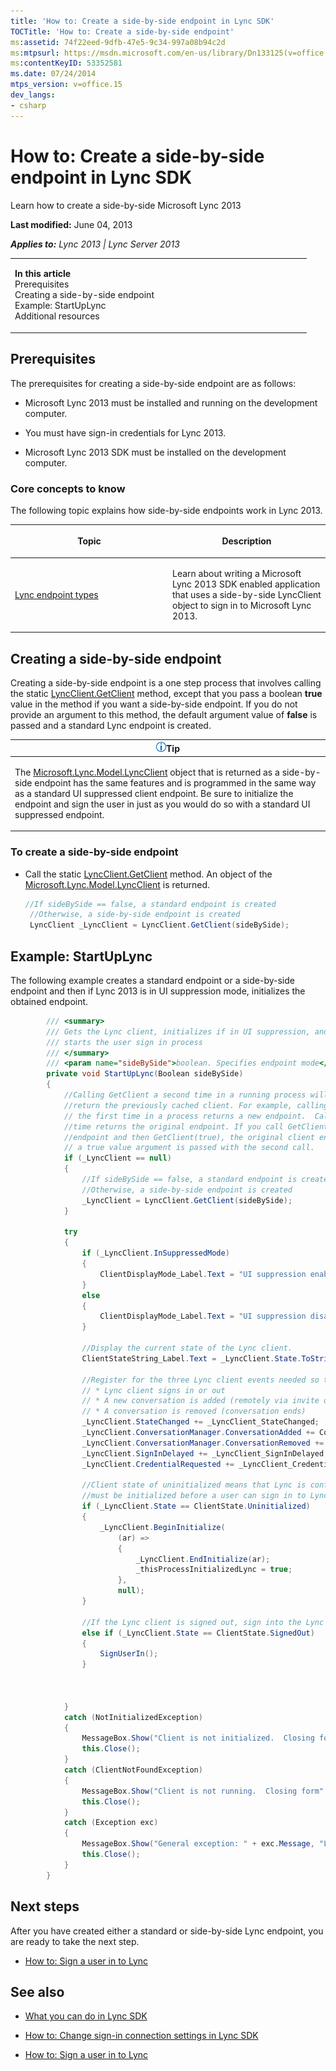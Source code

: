 ```yaml
---
title: 'How to: Create a side-by-side endpoint in Lync SDK'
TOCTitle: 'How to: Create a side-by-side endpoint'
ms:assetid: 74f22eed-9dfb-47e5-9c34-997a08b94c2d
ms:mtpsurl: https://msdn.microsoft.com/en-us/library/Dn133125(v=office.15)
ms:contentKeyID: 53352581
ms.date: 07/24/2014
mtps_version: v=office.15
dev_langs:
- csharp
---
```


# How to: Create a side-by-side endpoint in Lync SDK

Learn how to create a side-by-side Microsoft Lync 2013

**Last modified:** June 04, 2013

***Applies to:** Lync 2013 | Lync Server 2013*

<table>
<colgroup>
<col style="width: 50%" />
<col style="width: 50%" />
</colgroup>
<tbody>
<tr class="odd">
<td><p><strong>In this article</strong><br />
Prerequisites<br />
Creating a side-by-side endpoint<br />
Example: StartUpLync<br />
Additional resources</p></td>
<td><p></p></td>
</tr>
</tbody>
</table>

## Prerequisites

The prerequisites for creating a side-by-side endpoint are as follows:

  - Microsoft Lync 2013 must be installed and running on the development computer.

  - You must have sign-in credentials for Lync 2013.

  - Microsoft Lync 2013 SDK must be installed on the development computer.

### Core concepts to know

The following topic explains how side-by-side endpoints work in Lync 2013.

<table>
<colgroup>
<col style="width: 50%" />
<col style="width: 50%" />
</colgroup>
<thead>
<tr class="header">
<th><p>Topic</p></th>
<th><p>Description</p></th>
</tr>
</thead>
<tbody>
<tr class="odd">
<td><p><a href="lync-endpoint-types.md">Lync endpoint types</a></p></td>
<td><p>Learn about writing a Microsoft Lync 2013 SDK enabled application that uses a side-by-side LyncClient object to sign in to Microsoft Lync 2013.</p></td>
</tr>
</tbody>
</table>

## Creating a side-by-side endpoint

Creating a side-by-side endpoint is a one step process that involves calling the static [LyncClient.GetClient](https://msdn.microsoft.com/en-us/library/dn378084\(v=office.15\)) method, except that you pass a boolean **true** value in the method if you want a side-by-side endpoint. If you do not provide an argument to this method, the default argument value of **false** is passed and a standard Lync endpoint is created.

<table>
<colgroup>
<col style="width: 100%" />
</colgroup>
<thead>
<tr class="header">
<th><img src="images/JJ933112.alert_note(Office.15).gif" title="Tip" alt="Tip" /><strong>Tip</strong></th>
</tr>
</thead>
<tbody>
<tr class="odd">
<td><p>The <a href="https://msdn.microsoft.com/en-us/library/jj274980(v=office.15)">Microsoft.Lync.Model.LyncClient</a> object that is returned as a side-by-side endpoint has the same features and is programmed in the same way as a standard UI suppressed client endpoint. Be sure to initialize the endpoint and sign the user in just as you would do so with a standard UI suppressed endpoint.</p></td>
</tr>
</tbody>
</table>

### To create a side-by-side endpoint

  - Call the static [LyncClient.GetClient](https://msdn.microsoft.com/en-us/library/dn378084\(v=office.15\)) method. An object of the [Microsoft.Lync.Model.LyncClient](https://msdn.microsoft.com/en-us/library/jj274980\(v=office.15\)) is returned.
    
    ``` csharp
    //If sideBySide == false, a standard endpoint is created
     //Otherwise, a side-by-side endpoint is created
     LyncClient _LyncClient = LyncClient.GetClient(sideBySide);
    ```

## Example: StartUpLync

The following example creates a standard endpoint or a side-by-side endpoint and then if Lync 2013 is in UI suppression mode, initializes the obtained endpoint.

``` csharp
        /// <summary>
        /// Gets the Lync client, initializes if in UI suppression, and 
        /// starts the user sign in process
        /// </summary>
        /// <param name="sideBySide">boolean. Specifies endpoint mode</param> 
        private void StartUpLync(Boolean sideBySide)
        {
            //Calling GetClient a second time in a running process will
            //return the previously cached client. For example, calling GetClient(boolean sideBySideFlag)
            // the first time in a process returns a new endpoint.  Calling the method a second
            //time returns the original endpoint. If you call GetClient(false) to get a client 
            //endpoint and then GetClient(true), the original client enpoint is returned even though
            // a true value argument is passed with the second call.
            if (_LyncClient == null)
            {
                //If sideBySide == false, a standard endpoint is created
                //Otherwise, a side-by-side endpoint is created
                _LyncClient = LyncClient.GetClient(sideBySide);
            }

            try
            {
                if (_LyncClient.InSuppressedMode)
                {
                    ClientDisplayMode_Label.Text = "UI suppression enabled";
                }
                else
                {
                    ClientDisplayMode_Label.Text = "UI suppression disabled";
                }

                //Display the current state of the Lync client.
                ClientStateString_Label.Text = _LyncClient.State.ToString();

                //Register for the three Lync client events needed so that application is notified when:
                // * Lync client signs in or out
                // * A new conversation is added (remotely via invite or locally by user)
                // * A conversation is removed (conversation ends)
                _LyncClient.StateChanged += _LyncClient_StateChanged;
                _LyncClient.ConversationManager.ConversationAdded += ConversationManager_ConversationAdded;
                _LyncClient.ConversationManager.ConversationRemoved += ConversationManager_ConversationRemoved;
                _LyncClient.SignInDelayed += _LyncClient_SignInDelayed;
                _LyncClient.CredentialRequested += _LyncClient_CredentialRequested;

                //Client state of uninitialized means that Lync is configured for UI suppression mode and
                //must be initialized before a user can sign in to Lync
                if (_LyncClient.State == ClientState.Uninitialized)
                {
                    _LyncClient.BeginInitialize(
                        (ar) =>
                        {
                            _LyncClient.EndInitialize(ar);
                            _thisProcessInitializedLync = true;
                        },
                        null);
                }

                //If the Lync client is signed out, sign into the Lync client
                else if (_LyncClient.State == ClientState.SignedOut)
                {
                    SignUserIn();
                }



            }
            catch (NotInitializedException)
            {
                MessageBox.Show("Client is not initialized.  Closing form", "Lync Client Error", MessageBoxButtons.OK, MessageBoxIcon.Hand);
                this.Close();
            }
            catch (ClientNotFoundException)
            {
                MessageBox.Show("Client is not running.  Closing form", "Lync Client Error", MessageBoxButtons.OK, MessageBoxIcon.Hand);
                this.Close();
            }
            catch (Exception exc)
            {
                MessageBox.Show("General exception: " + exc.Message, "Lync Client Error", MessageBoxButtons.OK, MessageBoxIcon.Hand);
                this.Close();
            }
        }
```

## Next steps

After you have created either a standard or side-by-side Lync endpoint, you are ready to take the next step.

  - [How to: Sign a user in to Lync](how-to-sign-a-user-in-to-lync.md)

## See also

  - [What you can do in Lync SDK](what-you-can-do-in-lync-sdk.md)

  - [How to: Change sign-in connection settings in Lync SDK](how-to-change-sign-in-connection-settings-in-lync-sdk.md)

  - [How to: Sign a user in to Lync](how-to-sign-a-user-in-to-lync.md)


